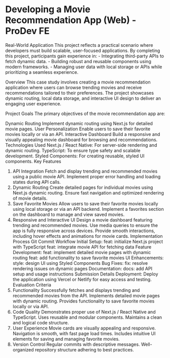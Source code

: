 # Developing a Movie Recommendation App (Web) - ProDev FE
Real-World Application
This project reflects a practical scenario where developers must build scalable, user-focused applications. By completing this project, participants gain experience in: - Integrating third-party APIs to fetch dynamic data. - Building robust and reusable components using modern frameworks. - Managing user data with local storage or APIs while prioritizing a seamless experience.

Overview
This case study involves creating a movie recommendation application where users can browse trending movies and receive recommendations tailored to their preferences. The project showcases dynamic routing, local data storage, and interactive UI design to deliver an engaging user experience.

Project Goals
The primary objectives of the movie recommendation app are:

Dynamic Routing
Implement dynamic routing using Next.js for detailed movie pages.
User Personalization
Enable users to save their favorite movies locally or via an API.
Interactive Dashboard
Build a responsive and visually appealing movie dashboard for browsing and recommendations.
Technologies Used
Next.js / React Native: For server-side rendering and dynamic routing.
TypeScript: To ensure type safety and scalable development.
Styled Components: For creating reusable, styled UI components.
Key Features
1. API Integration
Fetch and display trending and recommended movies using a public movie API.
Implement proper error handling and loading states during API calls.
2. Dynamic Routing
Create detailed pages for individual movies using Next.js dynamic routing.
Ensure fast navigation and optimized rendering of movie details.
3. Save Favorite Movies
Allow users to save their favorite movies locally using local storage or via an API backend.
Implement a favorites section on the dashboard to manage and view saved movies.
4. Responsive and Interactive UI
Design a movie dashboard featuring trending and recommended movies.
Use media queries to ensure the app is fully responsive across devices.
Provide smooth interactions, including hover effects and animations for movie cards.
Implementation Process
Git Commit Workflow
Initial Setup:
feat: initialize Next.js project with TypeScript
feat: integrate movie API for fetching data
Feature Development:
feat: implement detailed movie pages with dynamic routing
feat: add functionality to save favorite movies
UI Enhancements:
style: design UI using Styled Components
Bug Fixes:
fix: resolve rendering issues on dynamic pages
Documentation:
docs: add API setup and usage instructions
Submission Details
Deployment: Deploy the application using Vercel or Netlify for easy access and testing.
Evaluation Criteria
1. Functionality
Successfully fetches and displays trending and recommended movies from the API.
Implements detailed movie pages with dynamic routing.
Provides functionality to save favorite movies locally or via API.
2. Code Quality
Demonstrates proper use of Next.js / React Native and TypeScript.
Uses reusable and modular components.
Maintains a clean and logical code structure.
3. User Experience
Movie cards are visually appealing and responsive.
Navigation is smooth, with fast page load times.
Includes intuitive UI elements for saving and managing favorite movies.
4. Version Control
Regular commits with descriptive messages.
Well-organized repository structure adhering to best practices.
